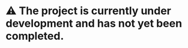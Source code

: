 



















# :warning: The project is currently under development and has not yet been completed.
